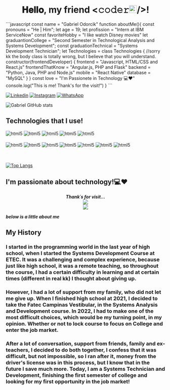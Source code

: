 <div>
<h1 align="center">𝐇𝐞𝐥𝐥𝐨, my friend <𝚌𝚘𝚍𝚎𝚛<img src="https://github.com/TheDudeThatCode/TheDudeThatCode/blob/master/Assets/Earth.gif" width="24px">/>! 
<br>
</h1>
<div >
    ```javascript
    const name = "Gabriel Odorcik"
    function aboutMe(){
        const pronouns = "He | Him";
        let age = 19;
        let profission = "Intern at IBM ServiceNow"  
        const favoriteHobby = "I like watch Disney movies"  
        let graduantionCollege = "Second Semester in Technological Analysis and Systems Development";
        const graduationTechnical = "Systems Development Technician";
        let Technologies = class Technologies { //sorry kk the body class is totally wrong, but I believe that you will understand.
            constructor(frontendDeveloper) {
                frontend = "Javascript, HTML/CSS and React.js"
                frontendThatKnow = "Angular.js, PHP and Flask"
                backend = "Python, Java, PHP and Node.js"
                mobile = "React Native"
                database = "MySQL"
            }
        }
        const love = "I'm Passionete in Technology 💻❤️"
        console.log("This is me! Thank's for the visit!")
    }
    ```
</div>

[![Linkedin](https://img.shields.io/badge/LinkedIn-0077B5?style=for-the-badge&logo=linkedin&logoColor=white)](https://www.linkedin.com/in/gabriel-odorcik-87771522a)
[![Instagram](https://img.shields.io/badge/Instagram-E4405F?style=for-the-badge&logo=instagram&logoColor=white)](https://www.instagram.com/gabrielodorcik_/)
[![WhatsApp](https://img.shields.io/badge/WhatsApp-25D366?style=for-the-badge&logo=whatsapp&logoColor=white)](https://api.whatsapp.com/send?phone=5519989559017&text=Ol%C3%A1%20Dev!%20Eu%20sou%20o%20Gabriel.%20)

![Gabriel GitHub stats](https://github-readme-stats.vercel.app/api?username=gabrielodorcik&show_icons=true&theme=tokyonight)

## Technologies that I use!

<div style="display: inline_block">
  <img align="center" alt="html5" src="https://img.shields.io/badge/HTML5-E34F26?style=for-the-badge&logo=html5&logoColor=white" />
  <img align="center" alt="html5" src="https://img.shields.io/badge/Python-3776AB?style=for-the-badge&logo=python&logoColor=white" />
  <img align="center" alt="html5" src="https://img.shields.io/badge/CSS-239120?&style=for-the-badge&logo=css3&logoColor=white" />  
  <img align="center" alt="html5" src="https://img.shields.io/badge/JavaScript-323330?style=for-the-badge&logo=javascript&logoColor=F7DF1E" />
  <img align="center" alt="html5" src="https://img.shields.io/badge/React-20232A?style=for-the-badge&logo=react&logoColor=61DAFB" />
  
</div>
  <br>

<div style="display: inline_block">
  <img align="center" alt="html5" src="https://img.shields.io/badge/Java-ED8B00?style=for-the-badge&logo=java&logoColor=white" />
  <img align="center" alt="html5" src="https://img.shields.io/badge/React_Native-20232A?style=for-the-badge&logo=react&logoColor=61DAFB" />
  <img align="center" alt="html5" src="https://img.shields.io/badge/MySQL-00000F?style=for-the-badge&logo=mysql&logoColor=white" />
  <img align="center" alt="html5" src="https://img.shields.io/badge/PHP-777BB4?style=for-the-badge&logo=php&logoColor=white" />
  <img align="center" alt="html5" src="https://img.shields.io/badge/C-00599C?style=for-the-badge&logo=c&logoColor=white" />
  <img align="center" alt="html5" src="https://img.shields.io/badge/Flask-000000?style=for-the-badge&logo=flask&logoColor=white" />
  <img align="center" alt="html5" src="https://img.shields.io/badge/AngularJS-E23237?style=for-the-badge&logo=angularjs&logoColor=white" />
  
</div><br>
  
 <br>
  
[![Top Langs](https://github-readme-stats.vercel.app/api/top-langs/?username=gabrielodorcik&layout=compact&show_icons=true&theme=tokyonight)](https://github.com/gabrielodorcik/github-readme-stats)



  
 ## I'm passionate about technology!💻❤️  <br>
 
 <p align="center"> 
  <i><b>Thank´s for visit...</b></i><br>
  <img src="https://raw.githubusercontent.com/saadeghi/saadeghi/master/dino.gif" /><br>
  <img src="https://profile-counter.glitch.me/beatrizodorcik/count.svg" />
  
  <i><b>below is a little about me</b></i><br>
</p>
 
 
 ## My History 
 
 ###      I started in the programming world in the last year of high school, when I started the  Systems Development Course at ETEC. It was a challenging and complex experience, because just like high school, it was a remote teaching, so throughout the course, I had a certain difficulty in learning and at certain times (different in real kk) I thought about giving up. 
 
 ###      However, I had a lot of support from my family, who did not let me give up. When I finished high school at 2021, I decided to take the Fatec Campinas Vestibular, in the Systems Analysis and Development course. In 2022, I had to make one of the most difficult choices, which would be my turning point, in my opinion. Whether or not to lock course to focus on College and enter the job market.
 
 ###      After a lot of conversation, support from friends, family and ex-teachers, I decided to do both together, I confess that it was difficult, but not impossible, so I ran after it, money from the driver's license was in this process, but I know that in the future I save much more. Today, I am a Systems Technician and Development, finishing the first semester of college and looking for my first opportunity in the job market!
 
 </div>
 



